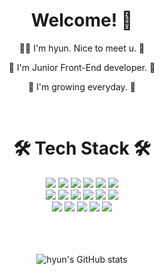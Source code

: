 <!-- ### 안녕하세요. 프론트엔드 개발자 손현호입니다. 👋👋👋 -->

<!--
**arthyun/arthyun** is a ✨ _special_ ✨ repository because its `README.md` (this file) appears on your GitHub profile.
Here are some ideas to get you started:
- 🔭 I’m currently working on ...
- 🌱 I’m currently learning ...
- 👯 I’m looking to collaborate on ...
- 🤔 I’m looking for help with ...
- 💬 Ask me about ...
- 📫 How to reach me: ...
- 😄 Pronouns: ...
- ⚡ Fun fact: ...
-->
<!-- [![Hits](https://hits.seeyoufarm.com/api/count/incr/badge.svg?url=https%3A%2F%2Fgithub.com%2Farthyun&count_bg=%23A300DA&title_bg=%235B5B5B&icon=&icon_color=%23E7E7E7&title=hits&edge_flat=true)](https://github.com/arthyun) -->

<div align='center'>
<h1>Welcome! 🤗</h1>
<p>🙋‍♂️ I'm hyun. Nice to meet u. 🙋‍</p>
<p>💪 I'm Junior Front-End developer. 💪</p>
<p>🌱 I'm growing everyday. 🌱</p><br>

   <h1>🛠 Tech Stack 🛠</h1>
   <div>
     <img src="https://img.shields.io/badge/REACT-61DAFB?style=flat-square&logo=React&logoColor=white"/>
     <img src="https://img.shields.io/badge/REDUX-764ABC?style=flat-square&logo=Redux&logoColor=white"/>
     <img src="https://img.shields.io/badge/VITE-5f3384?style=flat-square&logo=Vite&logoColor=white"/>
     <img src="https://img.shields.io/badge/SASS-CC6699?style=flat-square&logo=Sass&logoColor=white"/>
     <img src="https://img.shields.io/badge/JAVASCRIPT-F7DF1E?style=flat-square&logo=Javascript&logoColor=white"/>
     <img src="https://img.shields.io/badge/TYPESCRIPT-3178C6?style=flat-square&logo=Typescript&logoColor=white"/><br/>
     <img src="https://img.shields.io/badge/EXPRESS-000000?style=flat-square&logo=Express&logoColor=white"/>
     <img src="https://img.shields.io/badge/JSON-000000?style=flat-square&logo=Json&logoColor=white"/>
     <img src="https://img.shields.io/badge/PHP-777BB4?style=flat-square&logo=Php&logoColor=white"/>
     <img src="https://img.shields.io/badge/MYSQL-4479A1?style=flat-square&logo=Mysql&logoColor=white"/>
     <img src="https://img.shields.io/badge/MONGODB-008000?style=flat-square&logo=Mongodb&logoColor=white"/>
     <img src="https://img.shields.io/badge/FIREBASE-FF9A00?style=flat-square&logo=Firebase&logoColor=white"/><br/>
     <img src="https://img.shields.io/badge/MUI-002984?style=flat-square&logo=Mui&logoColor=white"/>
     <img src="https://img.shields.io/badge/HOMEBREW-897b66?style=flat-square&logo=Homebrew&logoColor=white"/>
     <img src="https://img.shields.io/badge/POSTMAN-ef5b25?style=flat-square&logo=Postman&logoColor=white"/>
     <img src="https://img.shields.io/badge/GIT-F05032?style=flat-square&logo=Git&logoColor=white"/>
     <img src="https://img.shields.io/badge/GITHUB-181717?style=flat-square&logo=Github&logoColor=white"/>
      
<!---
     <img src="https://img.shields.io/badge/JQUERY-0769AD?style=flat-square&logo=Jquery&logoColor=white"/>
     <img src="https://img.shields.io/badge/HTML5-E34F26?style=flat-square&logo=Html5&logoColor=white"/>
     <img src="https://img.shields.io/badge/CSS3-1572B6?style=flat-square&logo=Css3&logoColor=white"/>
     <img src="https://img.shields.io/badge/NEXT-181717?style=flat-square&logo=Next.js&logoColor=white"/>
     <img src="https://img.shields.io/badge/VUE-4FC08D?style=flat-square&logo=Vue.js&logoColor=white"/>
     <img src="https://img.shields.io/badge/LESS-1D365D?style=flat-square&logo=Less&logoColor=white"/>
     <img src="https://img.shields.io/badge/BOOTSTRAP-7952B3?style=flat-square&logo=Bootstrap&logoColor=white"/>
     <img src="https://img.shields.io/badge/WORDPRESS-21759B?style=flat-square&logo=Wordpress&logoColor=white"/>
     <img src="https://img.shields.io/badge/PHOTOSHOP-31A8FF?style=flat-square&logo=Adobephotoshop&logoColor=white"/>
     <img src="https://img.shields.io/badge/ILLUSTRATOR-FF9A00?style=flat-square&logo=Adobeillustrator&logoColor=white"/>
     <img src="https://img.shields.io/badge/INDESIGN-FF3366?style=flat-square&logo=Adobeindesign&logoColor=white"/>
     <img src="https://img.shields.io/badge/PREMIEREPRO-9999FF?style=flat-square&logo=Adobepremierepro&logoColor=white"/> -->
   </div><br>
  
<!--    <h1>💻 Operating System Available 💻</h1>
   <div>
     <img src="https://img.shields.io/badge/WINDOWS-0078D6?style=flat-square&logo=Windows&logoColor=white"/>
     <img src="https://img.shields.io/badge/MAC-000000?style=flat-square&logo=Macos&logoColor=white"/>
   </div> -->
   <br>
   <br>
   
<!--    <h1>📧 Contact 📧</h1>
   <div>
      <a href='mailto:heun3316@naver.com'>📌 heun3316@naver.com</a>
   </div><br> -->

   
   ![hyun's GitHub stats](https://github-readme-stats.vercel.app/api?username=arthyun&show_icons=true&theme=tokyonight)
   
</div>
